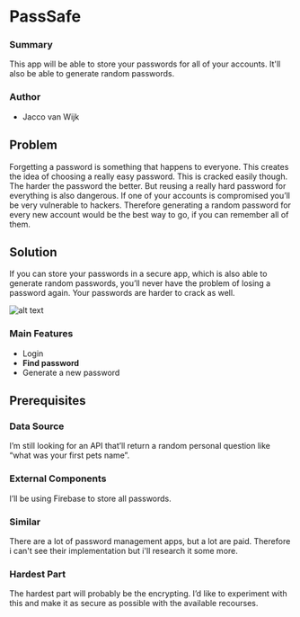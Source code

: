 # PassSafe
### Summary
This app will be able to store your passwords for all of your accounts. It'll also be able to generate random passwords.
### Author
* Jacco van Wijk
## Problem
Forgetting a password is something that happens to everyone. This creates the idea of choosing a really easy password. This is cracked easily though. The harder the password the better. But reusing a really hard password for everything is also dangerous. If one of your accounts is compromised you’ll be very vulnerable to hackers. Therefore generating a random password for every new account would be the best way to go, if you can remember all of them. 
## Solution
If you can store your passwords in a secure app, which is also able to generate random passwords, you’ll never have the problem of losing a password again. Your passwords are harder to crack as well.

![alt text](https://github.com/JaccovanWijk/PassSave/blob/master/doc/screens-proposal-app.png)

### Main Features
* Login
* **Find password**
* Generate a new password

## Prerequisites
### Data Source
I’m still looking for an API that’ll return a random personal question like “what was your first pets name”.
### External Components
I’ll be using Firebase to store all passwords.
### Similar
There are a lot of password management apps, but a lot are paid. Therefore i can't see their implementation but i'll research it some more.
### Hardest Part
The hardest part will probably be the encrypting. I’d like to experiment with this and make it as secure as possible with the available recourses.
